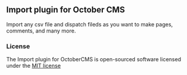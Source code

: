 ## Import plugin for October CMS

Import any csv file and dispatch fileds as you want to make pages, comments, and many more.

### License

The Import plugin for OctoberCMS is open-sourced software licensed under the [MIT license](http://opensource.org/licenses/MIT)